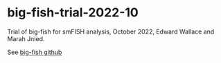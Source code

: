 # big-fish-trial-2022-10

Trial of big-fish for smFISH analysis, October 2022, Edward Wallace and Marah Jnied.

See [big-fish github](https://github.com/fish-quant/big-fish)
